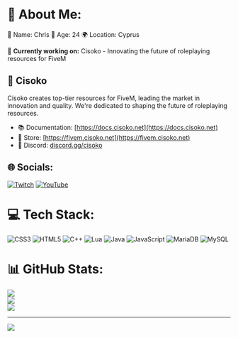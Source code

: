 # 💫 About Me:
👤 Name: Chris
🎂 Age: 24
🌍 Location: Cyprus

🔭 **Currently working on:** Cisoko - Innovating the future of roleplaying resources for FiveM

## 🚀 Cisoko
Cisoko creates top-tier resources for FiveM, leading the market in innovation and quality. We're dedicated to shaping the future of roleplaying resources.

- 📚 Documentation: [https://docs.cisoko.net](https://docs.cisoko.net)
- 🛒 Store: [https://fivem.cisoko.net](https://fivem.cisoko.net)
- 💬 Discord: [discord.gg/cisoko](https://discord.gg/cisoko)

## 🌐 Socials:
[![Twitch](https://img.shields.io/badge/Twitch-%239146FF.svg?logo=Twitch&logoColor=white)](https://twitch.tv/cisoko) [![YouTube](https://img.shields.io/badge/YouTube-%23FF0000.svg?logo=YouTube&logoColor=white)](https://youtube.com/@cisoko) 

# 💻 Tech Stack:
![CSS3](https://img.shields.io/badge/css3-%231572B6.svg?style=for-the-badge&logo=css3&logoColor=white) ![HTML5](https://img.shields.io/badge/html5-%23E34F26.svg?style=for-the-badge&logo=html5&logoColor=white) ![C++](https://img.shields.io/badge/c++-%2300599C.svg?style=for-the-badge&logo=c%2B%2B&logoColor=white) ![Lua](https://img.shields.io/badge/lua-%232C2D72.svg?style=for-the-badge&logo=lua&logoColor=white) ![Java](https://img.shields.io/badge/java-%23ED8B00.svg?style=for-the-badge&logo=openjdk&logoColor=white) ![JavaScript](https://img.shields.io/badge/javascript-%23323330.svg?style=for-the-badge&logo=javascript&logoColor=%23F7DF1E) ![MariaDB](https://img.shields.io/badge/MariaDB-003545?style=for-the-badge&logo=mariadb&logoColor=white) ![MySQL](https://img.shields.io/badge/mysql-4479A1.svg?style=for-the-badge&logo=mysql&logoColor=white)

# 📊 GitHub Stats:
![](https://github-readme-stats.vercel.app/api?username=SpecialStos&theme=dark&hide_border=false&include_all_commits=false&count_private=false)<br/>
![](https://github-readme-streak-stats.herokuapp.com/?user=SpecialStos&theme=dark&hide_border=false)<br/>
![](https://github-readme-stats.vercel.app/api/top-langs/?username=SpecialStos&theme=dark&hide_border=false&include_all_commits=false&count_private=false&layout=compact)

---
[![](https://visitcount.itsvg.in/api?id=SpecialStos&icon=0&color=0)](https://visitcount.itsvg.in)
